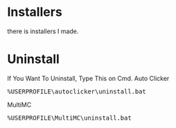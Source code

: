 # Installers
there is installers I made.
# Uninstall
If You Want To Uninstall, Type This on Cmd.
Auto Clicker
<pre>%USERPROFILE\autoclicker\uninstall.bat</pre>
MultiMC
<pre>%USERPROFILE\MultiMC\uninstall.bat</pre>